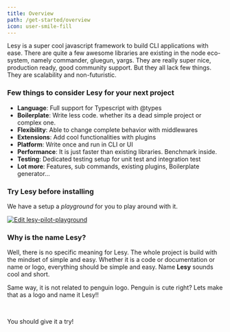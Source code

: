 ```yaml
---
title: Overview
path: /get-started/overview
icon: user-smile-fill
---
```


Lesy is a super cool javascript framework to build CLI applications with ease. There are quite a few awesome libraries are existing in the node eco-system, namely commander, gluegun, yargs. They are really super nice, production ready, good community support. But they all lack few things. They are scalability and non-futuristic.

### Few things to consider Lesy for your next project

- **Language**: Full support for Typescript with @types
- **Boilerplate**: Write less code. whether its a dead simple project or complex one.
- **Flexibility**: Able to change complete behavior with middlewares
- **Extensions**: Add cool functionalities with plugins
- **Platform**: Write once and run in CLI or UI
- **Performance**: It is just faster than existing libraries. Benchmark inside.
- **Testing**: Dedicated testing setup for unit test and integration test
- **Lot more**: Features, sub commands, existing plugins, Boilerplate generator...

### Try Lesy before installing

We have a setup a _playground_ for you to play around with it.

[![Edit lesy-pilot-playground](https://codesandbox.io/static/img/play-codesandbox.svg)](https://codesandbox.io/s/lesy-pilot-playground-hzjgw?fontsize=14&hidenavigation=1&view=preview)

### Why is the name Lesy?

Well, there is no specific meaning for Lesy. The whole project is build with the mindset of simple and easy. Whether it is a code or documentation or name or logo, everything should be simple and easy. Name **Lesy** sounds cool and short.

Same way, it is not related to penguin logo. Penguin is cute right? Lets make that as a logo and name it Lesy!!

<br/>

You should give it a try!
